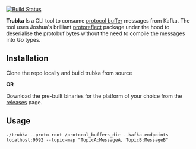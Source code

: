 [![Build Status](https://travis-ci.org/xitonix/trubka.svg?branch=master)](https://travis-ci.org/xitonix/trubka)

**Trubka** Is a CLI tool to consume [protocol buffer](https://developers.google.com/protocol-buffers/) messages from Kafka. The tool uses Joshua's brilliant [protoreflect](github.com/jhump/protoreflect) package under the hood to deserialise the protobuf bytes without the need to compile the messages into Go types.



## Installation

Clone the repo locally and build trubka from source

**OR**

Download the pre-built binaries for the platform of your choice from the [releases](https://github.com/xitonix/trubka/releases) page.



## Usage

```shell
./trubka --proto-root /protocol_buffers_dir --kafka-endpoints localhost:9092 --topic-map "TopicA:MessageA, TopicB:MessageB"
```